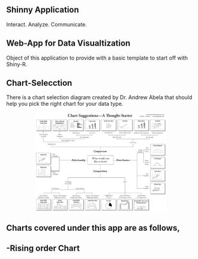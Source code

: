 ## Shinny Application 
Interact. Analyze. Communicate.

## Web-App for Data Visualtization
Object of this application to provide with a basic template to start off with Shiny-R.


## Chart-Selecction
There is a chart selection diagram created by Dr. Andrew Abela that should help you pick the right chart for your data type. 

<p align="center">
  <img src="https://github.com/thiwankajayasiri/ShinyApp-1/blob/master/chart-selection-diagram.png" width="350" title="Chart-Selection">
</p>




## Charts covered under this app are as follows,

-Rising order Chart 
-
